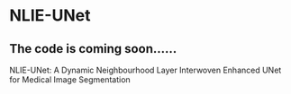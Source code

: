 # NLIE-UNet
## The code is coming soon……
NLIE-UNet: A Dynamic Neighbourhood Layer Interwoven Enhanced UNet for Medical Image Segmentation

